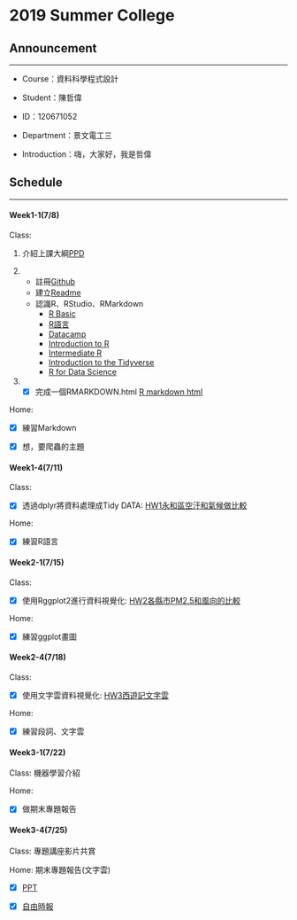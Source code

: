 # 2019 Summer College

## Announcement
---
- Course：資料科學程式設計

- Student：陳哲偉

* ID：120671052

* Department：景文電工三

* Introduction：嗨，大家好，我是哲偉

## Schedule
---
#### Week1-1(7/8)

Class:
      
1. 介紹上課大綱[PPD](https://docs.google.com/presentation/d/e/2PACX-1vRNotYqGl42khFyyjuiRYQ9cOOwNsBgGXgW-IBoIJDdiG6T2Adw2X-SO4dDGPhKqd7JlEb3ku9Hmn_7/pub?start=false&loop=false&delayms=3000&slide=id.p)
      
2. - 註冊[Github](https://github.com/jeff6578/alan/)
   - 建立[Readme](https://jeff6578.github.io/alan/)
   - 認識R、RStudio、RMarkdown
      - [R Basic](https://joe11051105.gitbooks.io/r_basic/content/)
      - [R語言](https://joe11051105.gitbooks.io/r_basic/content/)
      - [Datacamp](https://www.datacamp.com/home)
      - [Introduction to R](https://www.datacamp.com/courses/free-introduction-to-r)
      - [Intermediate R](https://www.datacamp.com/courses/intermediate-r)
      - [Introduction to the Tidyverse](https://www.datacamp.com/courses/introduction-to-the-tidyverse)
      - [R for Data Science](https://r4ds.had.co.nz/)
3. - [x] 完成一個RMARKDOWN.html
      [R markdown html](https://jeff6578.github.io/alan/Week1-1/RMarkdown.html "test")

Home:
- [x] 練習Markdown 
- [x] 想，要爬蟲的主題



#### Week1-4(7/11)

Class:
- [x] 透過dplyr將資料處理成Tidy DATA:
      [HW1永和區空汙和氣候做比較](https://jeff6578.github.io/alan/Week1-4/711.html )

Home:
- [x] 練習R語言

#### Week2-1(7/15)

Class:
- [x] 使用Rggplot2進行資料視覺化:
      [HW2各縣市PM2.5和風向的比較](https://jeff6578.github.io/alan/Week2-1/715.html)

Home:
- [x] 練習ggplot畫圖

#### Week2-4(7/18)

Class:
- [x] 使用文字雲資料視覺化:
      [HW3西遊記文字雲](https://jeff6578.github.io/alan/Week2-4/718-1.html)

Home:
- [x] 練習段詞、文字雲


#### Week3-1(7/22)

Class:
      機器學習介紹

Home:
- [x] 做期末專題報告

#### Week3-4(7/25)

Class:
      專題講座影片共賞
      
Home:
      期末專題報告(文字雲)
 - [x] [PPT](https://jeff6578.github.io/alan/颱風專題/ppt/ppt.html)
 
 - [x] [自由時報](https://jeff6578.github.io/alan/颱風專題/ppt/ppt.html)
 
 
